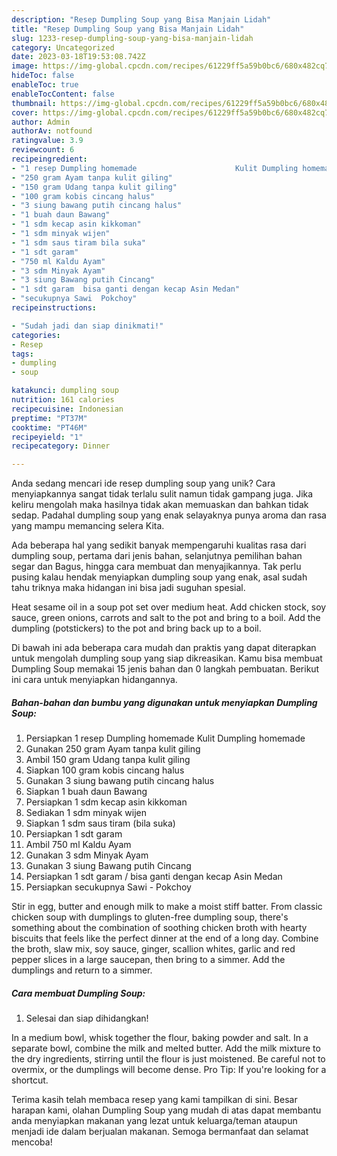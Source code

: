 ```yaml
---
description: "Resep Dumpling Soup yang Bisa Manjain Lidah"
title: "Resep Dumpling Soup yang Bisa Manjain Lidah"
slug: 1233-resep-dumpling-soup-yang-bisa-manjain-lidah
category: Uncategorized
date: 2023-03-18T19:53:08.742Z
image: https://img-global.cpcdn.com/recipes/61229ff5a59b0bc6/680x482cq70/dumpling-soup-foto-resep-utama.jpg
hideToc: false
enableToc: true
enableTocContent: false
thumbnail: https://img-global.cpcdn.com/recipes/61229ff5a59b0bc6/680x482cq70/dumpling-soup-foto-resep-utama.jpg
cover: https://img-global.cpcdn.com/recipes/61229ff5a59b0bc6/680x482cq70/dumpling-soup-foto-resep-utama.jpg
author: Admin
authorAv: notfound
ratingvalue: 3.9
reviewcount: 6
recipeingredient:
- "1 resep Dumpling homemade                      Kulit Dumpling homemade"
- "250 gram Ayam tanpa kulit giling"
- "150 gram Udang tanpa kulit giling"
- "100 gram kobis cincang halus"
- "3 siung bawang putih cincang halus"
- "1 buah daun Bawang"
- "1 sdm kecap asin kikkoman"
- "1 sdm minyak wijen"
- "1 sdm saus tiram bila suka"
- "1 sdt garam"
- "750 ml Kaldu Ayam"
- "3 sdm Minyak Ayam"
- "3 siung Bawang putih Cincang"
- "1 sdt garam  bisa ganti dengan kecap Asin Medan"
- "secukupnya Sawi  Pokchoy"
recipeinstructions:

- "Sudah jadi dan siap dinikmati!"
categories:
- Resep
tags:
- dumpling
- soup

katakunci: dumpling soup 
nutrition: 161 calories
recipecuisine: Indonesian
preptime: "PT37M"
cooktime: "PT46M"
recipeyield: "1"
recipecategory: Dinner

---
```





Anda sedang mencari ide resep dumpling soup yang unik? Cara menyiapkannya sangat tidak terlalu sulit namun tidak gampang juga. Jika keliru mengolah maka hasilnya tidak akan memuaskan dan bahkan tidak sedap. Padahal dumpling soup yang enak selayaknya punya aroma dan rasa yang mampu memancing selera Kita.





Ada beberapa hal yang sedikit banyak mempengaruhi kualitas rasa dari dumpling soup, pertama dari jenis bahan, selanjutnya pemilihan bahan segar dan Bagus, hingga cara membuat dan menyajikannya. Tak perlu pusing kalau hendak menyiapkan dumpling soup yang enak,      asal sudah tahu triknya maka hidangan ini bisa jadi suguhan spesial.














Heat sesame oil in a soup pot set over medium heat. Add chicken stock, soy sauce, green onions, carrots and salt to the pot and bring to a boil. Add the dumpling (potstickers) to the pot and bring back up to a boil.






Di bawah ini ada beberapa cara mudah dan praktis yang dapat diterapkan untuk mengolah dumpling soup yang siap dikreasikan. Kamu bisa membuat Dumpling Soup memakai 15 jenis bahan dan 0 langkah pembuatan. Berikut ini cara untuk menyiapkan hidangannya.

<!--inarticleads1-->

##### Bahan-bahan dan bumbu yang digunakan untuk menyiapkan Dumpling Soup:

1. Persiapkan 1 resep Dumpling homemade                      Kulit Dumpling homemade
1. Gunakan 250 gram Ayam tanpa kulit giling
1. Ambil 150 gram Udang tanpa kulit giling
1. Siapkan 100 gram kobis cincang halus
1. Gunakan 3 siung bawang putih cincang halus
1. Siapkan 1 buah daun Bawang
1. Persiapkan 1 sdm kecap asin kikkoman
1. Sediakan 1 sdm minyak wijen
1. Siapkan 1 sdm saus tiram (bila suka)
1. Persiapkan 1 sdt garam
1. Ambil 750 ml Kaldu Ayam
1. Gunakan 3 sdm Minyak Ayam
1. Gunakan 3 siung Bawang putih Cincang
1. Persiapkan 1 sdt garam / bisa ganti dengan kecap Asin Medan
1. Persiapkan secukupnya Sawi - Pokchoy


Stir in egg, butter and enough milk to make a moist stiff batter. From classic chicken soup with dumplings to gluten-free dumpling soup, there&#39;s something about the combination of soothing chicken broth with hearty biscuits that feels like the perfect dinner at the end of a long day. Combine the broth, slaw mix, soy sauce, ginger, scallion whites, garlic and red pepper slices in a large saucepan, then bring to a simmer. Add the dumplings and return to a simmer. 

<!--inarticleads2-->

##### Cara membuat Dumpling Soup:


1. Selesai dan siap dihidangkan!

In a medium bowl, whisk together the flour, baking powder and salt. In a separate bowl, combine the milk and melted butter. Add the milk mixture to the dry ingredients, stirring until the flour is just moistened. Be careful not to overmix, or the dumplings will become dense. Pro Tip: If you&#39;re looking for a shortcut. 

Terima kasih telah membaca resep yang kami tampilkan di sini. Besar harapan kami, olahan Dumpling Soup yang mudah di atas dapat membantu anda menyiapkan makanan yang lezat untuk keluarga/teman ataupun menjadi ide dalam berjualan makanan. Semoga bermanfaat dan selamat mencoba!

